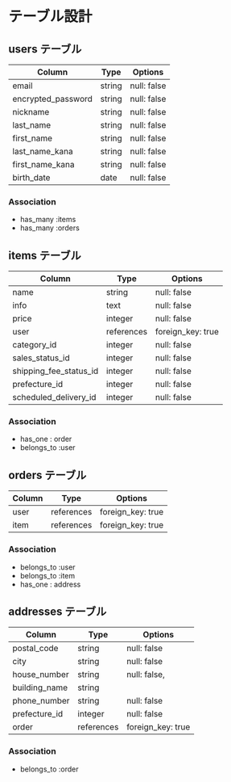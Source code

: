 
# テーブル設計

## users テーブル

| Column               | Type   | Options     |
| ---------------------| ------ | ----------- |
| email                | string | null: false |
| encrypted_password   | string | null: false |
| nickname             | string | null: false |
| last_name            | string | null: false |
| first_name           | string | null: false |
| last_name_kana       | string | null: false |
| first_name_kana      | string | null: false |
| birth_date           | date   | null: false |


### Association

- has_many :items
- has_many :orders


## items テーブル

| Column    | Type       | Options                        
| ---------------------- | ---------- |------------------- |
| name                   | string     | null: false        |
| info                   | text       | null: false        |
| price                  | integer    | null: false        |
| user                   | references | foreign_key: true  |
| category_id            | integer    | null: false        |
| sales_status_id        | integer    | null: false        |
| shipping_fee_status_id | integer    | null: false        |
| prefecture_id          | integer    | null: false        |
| scheduled_delivery_id  | integer    | null: false        |


### Association

- has_one : order
- belongs_to :user


## orders テーブル

| Column   | Type       | Options           |
| -------- | ---------- | ----------------- |
| user     | references | foreign_key: true |
| item     | references | foreign_key: true |



### Association

- belongs_to :user
- belongs_to :item
- has_one : address


## addresses テーブル

| Column           | Type        | Options           |
| ---------------- | ----------- | ----------------- |
| postal_code      | string      | null: false       |
| city             | string      | null: false       |
| house_number     | string      | null: false,      |
| building_name    | string      |                   |
| phone_number     | string      | null: false       |
| prefecture_id    | integer     | null: false       |
| order            | references  | foreign_key: true |


### Association

- belongs_to :order